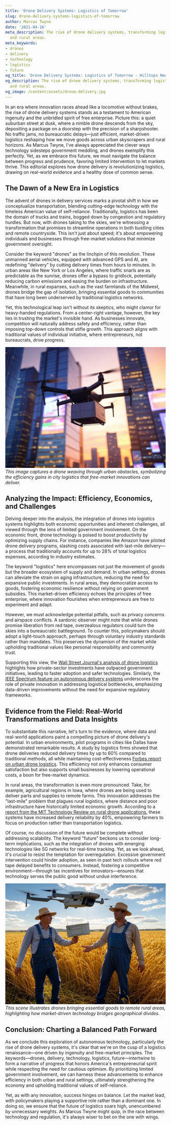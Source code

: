 ```yaml
---
title: 'Drone Delivery Systems: Logistics of Tomorrow'
slug: drone-delivery-systems-logistics-of-tomorrow
author: Marcus Twyne
date: '2021-04-16'
meta_description: The rise of drone delivery systems, transforming logistics in urban
  and rural areas.
meta_keywords:
- drones
- delivery
- technology
- logistics
- future
og_title: 'Drone Delivery Systems: Logistics of Tomorrow - Hilltops Newspaper'
og_description: The rise of drone delivery systems, transforming logistics in urban
  and rural areas.
og_image: /content/assets/drone-delivery.jpg
---
```


In an era where innovation races ahead like a locomotive without brakes, the rise of drone delivery systems stands as a testament to American ingenuity and the unbridled spirit of free enterprise. Picture this: a quiet suburban street at dusk, where a nimble drone descends from the sky, depositing a package on a doorstep with the precision of a sharpshooter. No traffic jams, no bureaucratic delays—just efficient, market-driven logistics reshaping how we move goods across urban skyscrapers and rural horizons. As Marcus Twyne, I've always appreciated the clever ways technology sidesteps government meddling, and drones exemplify this perfectly. Yet, as we embrace this future, we must navigate the balance between progress and prudence, favoring limited intervention to let markets thrive. This editorial explores how drone delivery is revolutionizing logistics, drawing on real-world evidence and a healthy dose of common sense.

## The Dawn of a New Era in Logistics

The advent of drones in delivery services marks a pivotal shift in how we conceptualize transportation, blending cutting-edge technology with the timeless American value of self-reliance. Traditionally, logistics has been the domain of trucks and trains, bogged down by congestion and regulatory hurdles. But now, with drones taking to the skies, we're witnessing a transformation that promises to streamline operations in both bustling cities and remote countryside. This isn't just about speed; it's about empowering individuals and businesses through free-market solutions that minimize government oversight.

Consider the keyword "drones" as the linchpin of this revolution. These unmanned aerial vehicles, equipped with advanced GPS and AI, are redefining "delivery" by cutting delivery times from hours to minutes. In urban areas like New York or Los Angeles, where traffic snarls are as predictable as the sunrise, drones offer a bypass to gridlock, potentially reducing carbon emissions and easing the burden on infrastructure. Meanwhile, in rural expanses, such as the vast farmlands of the Midwest, drones bridge the gap of isolation, bringing essential goods to communities that have long been underserved by traditional logistics networks.

Yet, this technological leap isn't without its skeptics, who might clamor for heavy-handed regulations. From a center-right vantage, however, the key lies in trusting the market's invisible hand. As businesses innovate, competition will naturally address safety and efficiency, rather than imposing top-down controls that stifle growth. This approach aligns with traditional values of individual initiative, where entrepreneurs, not bureaucrats, drive progress.

![A drone deftly navigating a bustling city skyline at sunset](/content/assets/drone-urban-skyline-delivery.jpg)  
*This image captures a drone weaving through urban obstacles, symbolizing the efficiency gains in city logistics that free-market innovations can deliver.*

## Analyzing the Impact: Efficiency, Economics, and Challenges

Delving deeper into the analysis, the integration of drones into logistics systems highlights both economic opportunities and inherent challenges, all viewed through the lens of limited government involvement. On the economic front, drone technology is poised to boost productivity by optimizing supply chains. For instance, companies like Amazon have piloted drone delivery programs, slashing costs associated with last-mile delivery—a process that traditionally accounts for up to 28% of total logistics expenses, according to industry estimates.

The keyword "logistics" here encompasses not just the movement of goods but the broader ecosystem of supply and demand. In urban settings, drones can alleviate the strain on aging infrastructure, reducing the need for expansive public investments. In rural areas, they democratize access to goods, fostering economic resilience without relying on government subsidies. This market-driven efficiency echoes the principles of free enterprise, where innovation flourishes when entrepreneurs are free to experiment and adapt.

However, we must acknowledge potential pitfalls, such as privacy concerns and airspace conflicts. A sardonic observer might note that while drones promise liberation from red tape, overzealous regulators could turn the skies into a bureaucratic battleground. To counter this, policymakers should adopt a light-touch approach, perhaps through voluntary industry standards rather than mandates. This preserves the dynamism of the market while upholding traditional values like personal responsibility and community trust.

Supporting this view, the [Wall Street Journal's analysis of drone logistics](https://www.wsj.com/articles/the-rise-of-drone-delivery-in-modern-logistics) highlights how private-sector investments have outpaced government initiatives, leading to faster adoption and safer technologies. Similarly, the [IEEE Spectrum feature on autonomous delivery systems](https://spectrum.ieee.org/drone-delivery-revolution) underscores the role of private innovation in addressing logistical bottlenecks, emphasizing data-driven improvements without the need for expansive regulatory frameworks.

## Evidence from the Field: Real-World Transformations and Data Insights

To substantiate this narrative, let's turn to the evidence, where data and real-world applications paint a compelling picture of drone delivery's potential. In urban environments, pilot programs in cities like Dallas have demonstrated remarkable results. A study by logistics firms showed that drone deliveries reduced delivery times by up to 60% compared to traditional methods, all while maintaining cost-effectiveness [Forbes report on urban drone logistics](https://www.forbes.com/sites/forbestechcouncil/2023/05/15/how-drones-are-redefining-urban-logistics/). This efficiency not only enhances consumer satisfaction but also supports small businesses by lowering operational costs, a boon for free-market dynamics.

In rural areas, the transformation is even more pronounced. Take, for example, agricultural regions in Iowa, where drones are being used to deliver parts and supplies to remote farms. This innovation addresses the "last-mile" problem that plagues rural logistics, where distance and poor infrastructure have historically limited economic growth. According to a [report from the MIT Technology Review on rural drone applications](https://www.technologyreview.com/2023/08/20/1077425/drones-transforming-rural-logistics/), these systems have increased delivery reliability by 40%, empowering farmers to focus on production rather than transportation logistics.

Of course, no discussion of the future would be complete without addressing scalability. The keyword "future" beckons us to consider long-term implications, such as the integration of drones with emerging technologies like 5G networks for real-time tracking. Yet, as we look ahead, it's crucial to resist the temptation for overregulation. Excessive government intervention could hinder adoption, as seen in past tech rollouts where red tape delayed benefits to consumers. Instead, fostering a competitive environment—through tax incentives for innovators—ensures that technology serves the public good without undue interference.

![Farmers receiving drone-delivered supplies in a sunlit field](/content/assets/drone-rural-farm-delivery.jpg)  
*This scene illustrates drones bringing essential goods to remote rural areas, highlighting how market-driven technology bridges geographical divides.*

## Conclusion: Charting a Balanced Path Forward

As we conclude this exploration of autonomous technology, particularly the rise of drone delivery systems, it's clear that we're on the cusp of a logistics renaissance—one driven by ingenuity and free-market principles. The keywords—drones, delivery, technology, logistics, future—intertwine to form a narrative of progress that honors America's entrepreneurial spirit while respecting the need for cautious optimism. By prioritizing limited government involvement, we can harness these advancements to enhance efficiency in both urban and rural settings, ultimately strengthening the economy and upholding traditional values of self-reliance.

Yet, as with any innovation, success hinges on balance. Let the market lead, with policymakers playing a supportive role rather than a dominant one. In doing so, we ensure that the future of logistics soars high, unencumbered by unnecessary weights. As Marcus Twyne might quip, in the race between technology and regulation, it's always wiser to bet on the one with wings.

